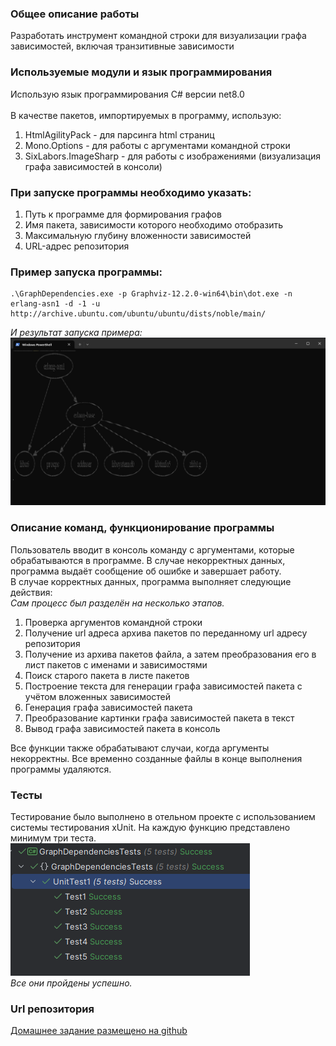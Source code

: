 ﻿### Общее описание работы
Разработать инструмент командной строки для визуализации графа зависимостей, включая транзитивные зависимости

### Используемые модули и язык программирования
Использую язык программирования C# версии net8.0<br>
<br>
В качестве пакетов, импортируемых в программу, использую:
1. HtmlAgilityPack - для парсинга html страниц
2. Mono.Options - для работы с аргументами командной строки
3. SixLabors.ImageSharp - для работы с изображениями (визуализация графа зависимостей в консоли)

### При запуске программы необходимо указать:
1. Путь к программе для формирования графов
2. Имя пакета, зависимости которого необходимо отобразить
3. Максимальную глубину вложенности зависимостей
4. URL-адрес репозитория

### Пример запуска программы:
```
.\GraphDependencies.exe -p Graphviz-12.2.0-win64\bin\dot.exe -n erlang-asn1 -d -1 -u http://archive.ubuntu.com/ubuntu/ubuntu/dists/noble/main/
```
_И результат запуска примера:_
![result.png](imgs/result.png)<br>

### Описание команд, функционирование программы
Пользователь вводит в консоль команду с аргументами, которые обрабатываются в программе. В случае некорректных данных, программа выдаёт сообщение об ошибке и завершает работу.<br> 
В случае корректных данных, программа выполняет следующие действия:<br>
_Сам процесс был разделён на несколько этапов._
1. Проверка аргументов командной строки
2. Получение url адреса архива пакетов по переданному url адресу репозитория
3. Получение из архива пакетов файла, а затем преобразования его в лист пакетов с именами и зависимостями
4. Поиск старого пакета в листе пакетов
5. Построение текста для генерации графа зависимостей пакета с учётом вложенных зависимостей
6. Генерация графа зависимостей пакета
7. Преобразование картинки графа зависимостей пакета в текст
8. Вывод графа зависимостей пакета в консоль

Все функции также обрабатывают случаи, когда аргументы некорректны. Все временно созданные файлы в конце выполнения программы удаляются.
### Тесты
Тестирование было выполнено в отельном проекте с использованием системы тестирования xUnit. На каждую функцию представлено минимум три теста.<br>
![tests.png](imgs/tests.png)<br>
_Все они пройдены успешно._

### Url репозитория
[Домашнее задание размещено на github](https://github.com/Stranik2504/LabConfig/tree/lab2)
